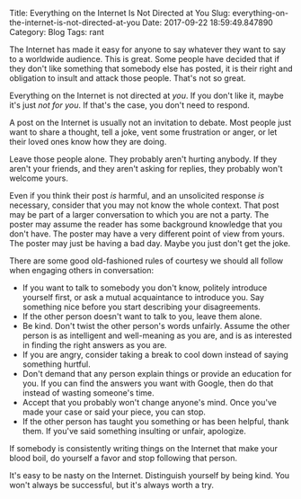 Title: Everything on the Internet Is Not Directed at You
Slug: everything-on-the-internet-is-not-directed-at-you
Date: 2017-09-22 18:59:49.847890
Category: Blog
Tags: rant

The Internet has made it easy for anyone to say whatever they want to say to a worldwide audience.  This is great.  Some people have decided that if they don't like something that somebody else has posted, it is their right and obligation to insult and attack those people.  That's not so great.

Everything on the Internet is not directed at _you_.  If you don't like it, maybe it's just _not for you_.  If that's the case, you don't need to respond.

A post on the Internet is usually not an invitation to debate.  Most people just want to share a thought, tell a joke, vent some frustration or anger, or let their loved ones know how they are doing.

Leave those people alone.  They probably aren't hurting anybody.  If they aren't your friends, and they aren't asking for replies, they probably won't welcome yours.

Even if you think their post _is_ harmful, and an unsolicited response _is_ necessary, consider that you may not know the whole context.  That post may be part of a larger conversation to which you are not a party.  The poster may assume the reader has some background knowledge that you don't have.  The poster may have a very different point of view from yours.  The poster may just be having a bad day.  Maybe you just don't get the joke.

There are some good old-fashioned rules of courtesy we should all follow when engaging others in conversation:

- If you want to talk to somebody you don't know, politely introduce yourself first, or ask a mutual acquaintance to introduce you.  Say something nice before you start describing your disagreements.
- If the other person doesn't want to talk to you, leave them alone.
- Be kind.  Don't twist the other person's words unfairly.  Assume the other person is as intelligent and well-meaning as you are, and is as interested in finding the right answers as you are.
- If you are angry, consider taking a break to cool down instead of saying something hurtful.
- Don't demand that any person explain things or provide an education for you.  If you can find the answers you want with Google, then do that instead of wasting someone's time.
- Accept that you probably won't change anyone's mind.  Once you've made your case or said your piece, you can stop.
- If the other person has taught you something or has been helpful, thank them.  If you've said something insulting or unfair, apologize.

If somebody is consistently writing things on the Internet that make your blood boil, do yourself a favor and stop following that person.

It's easy to be nasty on the Internet.  Distinguish yourself by being kind.  You won't always be successful, but it's always worth a try.

